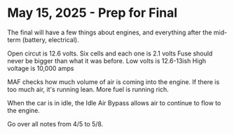 # May 15, 2025 - Prep for Final

The final will have a few things about engines, and everything after the mid-term (battery, electrical).

Open circut is 12.6 volts.
Six cells and each one is 2.1 volts
Fuse should never be bigger than what it was before.
Low volts is 12.6-13ish
High voltage is 10,000 amps

MAF checks how much volume of air is coming into the engine.
If there is too much air, it's running lean.
More fuel is running rich.

When the car is in idle, the Idle Air Bypass allows air to continue to flow to the engine.

Go over all notes from 4/5 to 5/8.

